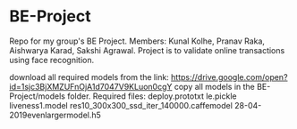 # BE-Project
Repo for my group's BE Project. Members: Kunal Kolhe, Pranav Raka, Aishwarya Karad,  Sakshi Agrawal. Project is to validate online transactions using face recognition.

download all required models from the link: https://drive.google.com/open?id=1sjc3BjXMZUFnOjA1d7047V9KLuon0cgY
copy all models in the BE-Project/models folder.
Required files:
deploy.prototxt
le.pickle
liveness1.model
res10_300x300_ssd_iter_140000.caffemodel
28-04-2019evenlargermodel.h5

